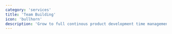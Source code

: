 ```yaml
---
category: 'services'
title: 'Team Building'
icon: 'bullhorn'
description: 'Grow to full continous product development time management communication stree-free motivation platform implementation diagnose work unit engament data gathering'
---
```

